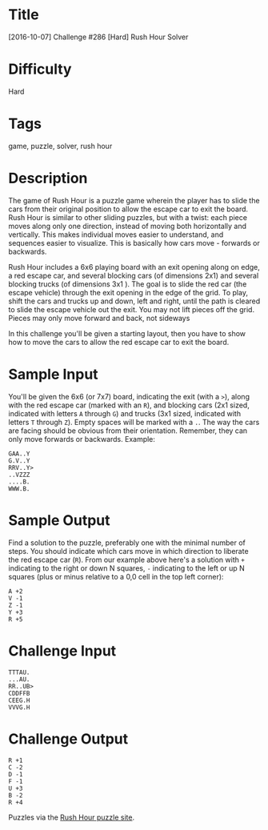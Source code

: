 # Title

[2016-10-07] Challenge #286 [Hard] Rush Hour Solver

# Difficulty

Hard

# Tags

game, puzzle, solver, rush hour

# Description

The game of Rush Hour is a puzzle game wherein the player has to slide the cars from their original position to allow the escape car to exit the board. Rush Hour is similar to other sliding puzzles, but with a twist: each piece moves along only one direction, instead of moving both horizontally and vertically. This makes individual moves easier to understand, and sequences easier to visualize. This is basically how cars move - forwards or backwards. 

Rush Hour includes a 6x6 playing board with an exit opening along on edge, a red escape car, and several blocking cars (of dimensions 2x1) and several blocking trucks (of dimensions 3x1 ).  The goal is to slide the red car (the escape vehicle) through the exit opening in the edge of the grid. To play, shift the cars and trucks up and down, left and right, until the path is cleared to slide the escape vehicle out the exit. You may not lift pieces off the grid. Pieces may only move forward and back, not sideways 

In this challenge you'll be given a starting layout, then you have to show how to move the cars to allow the red escape car to exit the board. 

# Sample Input

You'll be given the 6x6 (or 7x7) board, indicating the exit (with a `>`), along with the red escape car (marked with an `R`), and blocking cars (2x1 sized, indicated with letters `A` through `G`) and trucks (3x1 sized, indicated with letters `T` through `Z`). Empty spaces will be marked with a `.`. The way the cars are facing should be obvious from their orientation. Remember, they can only move forwards or backwards. Example:

    GAA..Y
    G.V..Y
    RRV..Y>
    ..VZZZ
    ....B.
    WWW.B.

# Sample Output

Find a solution to the puzzle, preferably one with the minimal number of steps. You should indicate which cars move in which direction to liberate the red escape car (`R`). From our example above here's a solution with `+` indicating to the right or down N squares, `-` indicating to the left or up N squares (plus or minus relative to a 0,0 cell in the top left corner):

    A +2 
    V -1
    Z -1
    Y +3
    R +5

# Challenge Input

    TTTAU.
    ...AU.
    RR..UB>
    CDDFFB
    CEEG.H
    VVVG.H

# Challenge Output

    R +1
    C -2
    D -1
    F -1
    U +3
    B -2
    R +4

Puzzles via the [Rush Hour puzzle site](http://www.puzzles.com/puzzlesineducation/plans/rushhourguide.pdf).
